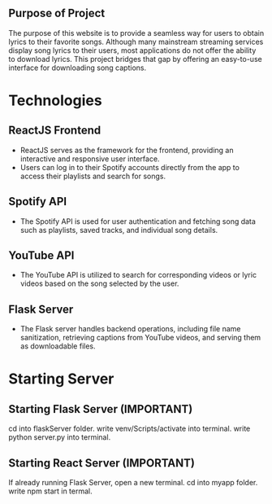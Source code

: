 ## Purpose of Project
The purpose of this website is to provide a seamless way for users to obtain lyrics to their favorite songs. Although many mainstream streaming services display song lyrics to their users, most applications do not offer the ability to download lyrics. This project bridges that gap by offering an easy-to-use interface for downloading song captions.

# Technologies
## ReactJS Frontend
* ReactJS serves as the framework for the frontend, providing an interactive and responsive user interface.
* Users can log in to their Spotify accounts directly from the app to access their playlists and search for songs.

## Spotify API
* The Spotify API is used for user authentication and fetching song data such as playlists, saved tracks, and individual song details.

## YouTube API
* The YouTube API is utilized to search for corresponding videos or lyric videos based on the song selected by the user.

## Flask Server
* The Flask server handles backend operations, including file name sanitization, retrieving captions from YouTube videos, and serving them as downloadable files.

# Starting Server
## Starting Flask Server (IMPORTANT)
cd into flaskServer folder.
write venv/Scripts/activate into terminal.
write python server.py into terminal.

## Starting React Server (IMPORTANT)
If already running Flask Server, open a new terminal. 
cd into myapp folder.
write npm start in termal. 